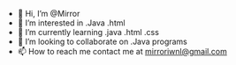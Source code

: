 - 👋 Hi, I’m @Mirror
- 👀 I’m interested in .Java .html
- 🌱 I’m currently learning .java .html .css
- 💞️ I’m looking to collaborate on .Java programs
- 📫 How to reach me contact me at mirroriwnl@gmail.com

